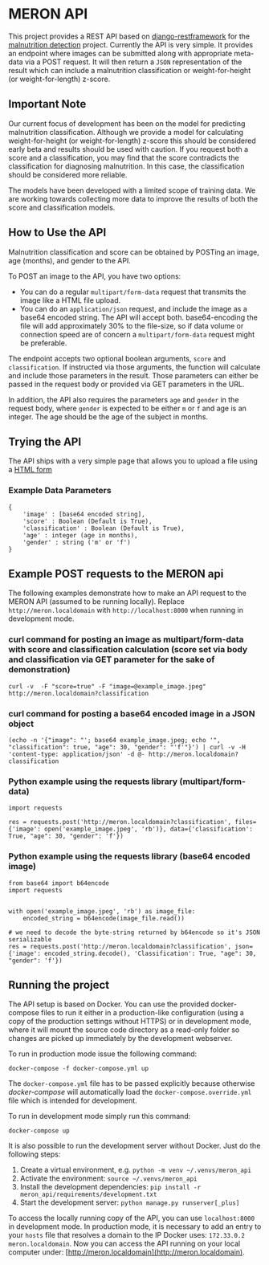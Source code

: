 # MERON API

This project provides a REST API based on [django-restframework](http://www.django-rest-framework.org/) for the [malnutrition detection](https://github.com/kimetrica/meron_production) project.
Currently the API is very simple. It provides an endpoint where images can be submitted along with appropriate meta-data via a POST request. It will then return a `JSON` representation of the result which can include a malnutrition classification or weight-for-height (or weight-for-length) z-score.


## Important Note
Our current focus of development has been on the model for predicting malnutrition classification. Although we provide a model for calculating weight-for-height (or weight-for-length) z-score this should be considered early beta and results should be used with caution. If you request both a score and a classification, you may find that the score contradicts the classification for diagnosing malnutrition. In this case, the classification should be considered more reliable.

The models have been developed with a limited scope of training data. We are working towards collecting more data to improve the results of both the score and classification models.


## How to Use the API
Malnutrition classification and score can be obtained by POSTing an image, age (months), and gender to the API.

To POST an image to the API, you have two options:

-   You can do a regular `multipart/form-data` request that transmits the image like a HTML file upload.
-   You can do an `application/json` request, and include the image as a base64 encoded string. The API will accept both. base64-encoding the file will add approximately 30% to the file-size, so if data volume or connection speed are of concern a `multipart/form-data` request might be preferable.

The endpoint accepts two optional boolean arguments, `score` and `classification`. If instructed via those arguments, the function will calculate and include those parameters in the result. Those parameters can either be passed in the request body or provided via GET parameters in the URL.

In addition, the API also requires the parameters `age` and `gender` in the request body, where `gender` is expected to be either `m` or `f` and age is an integer. The age should be the age of the subject in months.

## Trying the API

The API ships with a very simple page that allows you to upload a file using a [HTML form](/try/)

### Example Data Parameters

    {
        'image' : [base64 encoded string],
        'score' : Boolean (Default is True),
        'classification' : Boolean (Default is True),
        'age' : integer (age in months),
        'gender' : string ('m' or 'f')
    }


## Example POST requests to the MERON api

The following examples demonstrate how to make an API request to the MERON API (assumed to be running locally). Replace `http://meron.localdomain` with `http://localhost:8000` when running in development mode.


### curl command for posting an image as multipart/form-data with score and classification calculation (score set via body and classification via GET parameter for the sake of demonstration)

`curl -v  -F "score=true" -F "image=@example_image.jpeg" http://meron.localdomain?classification`


### curl command for posting a base64 encoded image in a JSON object

`(echo -n '{"image": "'; base64 example_image.jpeg; echo '", "classification": true, "age": 30, "gender": "'f'"}') | curl -v -H 'content-type: application/json' -d @- http://meron.localdomain?classification
`


### Python example using the requests library (multipart/form-data)

    import requests

    res = requests.post('http://meron.localdomain?classification', files={'image': open('example_image.jpeg', 'rb')}, data={'classification': True, "age": 30, "gender": 'f'})


### Python example using the requests library (base64 encoded image)

    from base64 import b64encode
    import requests


    with open('example_image.jpeg', 'rb') as image_file:
        encoded_string = b64encode(image_file.read())

    # we need to decode the byte-string returned by b64encode so it's JSON serializable
    res = requests.post('http://meron.localdomain?classification', json={'image': encoded_string.decode(), 'Classification': True, "age": 30, "gender": 'f'})


## Running the project

The API setup is based on Docker. You can use the provided docker-compose files to run it either in a production-like configuration (using a copy of the production settings without HTTPS) or in development mode, where it will mount the source code directory as a read-only folder so changes are picked up immediately by the development webserver.

To run in production mode issue the following command:

`docker-compose -f docker-compose.yml up`


The `docker-compose.yml` file has to be passed explicitly because otherwise _docker-compose_ will automatically load the `docker-compose.override.yml` file which is intended for development.

To run in development mode simply run this command:

`docker-compose up`

It is also possible to run the development server without Docker. Just do the following steps:

1.  Create a virtual environment, e.g. `python -m venv ~/.venvs/meron_api`
2.  Activate the environment: `source ~/.venvs/meron_api`
3.  Install the development dependencies: `pip install -r meron_api/requirements/development.txt`
4.  Start the development server: `python manage.py runserver[_plus]`

To access the locally running copy of the API, you can use `localhost:8000` in development mode. In production mode, it is necessary to add an entry to your `hosts` file that resolves a domain to the IP Docker uses: `172.33.0.2       meron.localdomain`.
Now you can access the API running on your local computer under: [http://meron.localdomain](http://meron.localdomain).
